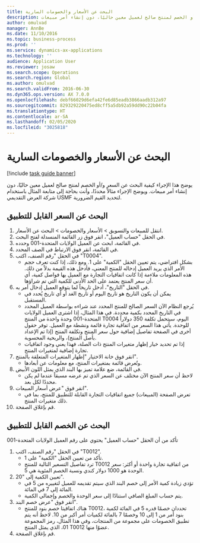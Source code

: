 ```yaml
---
title: البحث عن الأسعار والخصومات السارية
description: يوضح هذا الإجراء كيفية البحث عن السعر و/أو الخصم لمنتج صالح لعميل معين حاليًا، دون إنشاء أمر مبيعات.
author: omulvad
manager: AnnBe
ms.date: 11/10/2016
ms.topic: business-process
ms.prod: ''
ms.service: dynamics-ax-applications
ms.technology: ''
audience: Application User
ms.reviewer: josaw
ms.search.scope: Operations
ms.search.region: Global
ms.author: omulvad
ms.search.validFrom: 2016-06-30
ms.dyn365.ops.version: AX 7.0.0
ms.openlocfilehash: debf66029d6efa42fe6d85eadb3866aadb312a97
ms.sourcegitcommit: 829329220475ed8cff5a5db92a59dd90c22b04fa
ms.translationtype: HT
ms.contentlocale: ar-SA
ms.lasthandoff: 02/05/2020
ms.locfileid: "3025818"
---
```

# <a name="look-up-applicable-prices-and-discounts"></a>البحث عن الأسعار والخصومات السارية

[!include [task guide banner](../../includes/task-guide-banner.md)]

يوضح هذا الإجراء كيفية البحث عن السعر و/أو الخصم لمنتج صالح لعميل معين حاليًا، دون إنشاء أمر مبيعات. ويوضح الإجراء مثالاً محددًا، وأنت بحاجة إلى متابعة المثال باستخدام شركة العرض التقديمي USMF لتحديد القيم الضرورية.


## <a name="find-the-applicable-price"></a>البحث عن السعر القابل للتطبيق
1. انتقل للمبيعات والتسويق > الأسعار والخصومات > البحث عن الأسعار.
2. في الحقل "حساب العميل"، انقر فوق زر القائمة المنسدلة لفتح البحث.
3. في القائمة، ابحث عن العميل الولايات المتحدة-001 وحدده.
4. في القائمة، انقر فوق الارتباط في الصف المحدد.
5. في الحقل "رقم الصنف، اكتب "T0004".
    * بشكل افتراضي، يتم تعيين الحقل "الكمية" على 1. ومع ذلك، إذا كنت تعرف حجم الأمر الذي يريد العميل إدخاله للمنتج المعني، فأدخل هذه القيمة بدلاً من ذلك. هذه المعلومات ملاءمة إذا كانت اتفاقيات التجارة مع العميل بها فواصل كمية، أي أن سعر المنتج يعتمد على الحد الأدنى للكمية التي تم شراؤها.  
6. في الحقل "التاريخ"، أدخل تاريخاً لما يتوقع العميل إدخال أمر به. 
    * يمكن أن يكون التاريخ هو تاريخ اليوم أو تاريخ الغد أو أي تاريخ يُحدد في المستقبل.  
    * يُرجع النظام الآن السعر الصالح للمنتج المحدد عند شراءه بواسطة العميل المحدد في التاريخ المحدد بكمية محددة. في هذا المثال، إذا اشترى العميل الولايات المتحدة-001 وحدة واحدة من المنتج T0004 اليوم، سيتحمل تكلفة 350 دولاراً للوحدة. يأتي هذا السعر من اتفاقية تجارة قائمة ونشطة مع العميل.      توفر حقول أخرى في الصفحة تفاصيل إضافية حول سعر المنتج وتكلفة المنتج (إذا تم الإعداد بأصل المنتج)، والربحية المحسوبة.  
    * إذا تم تحديد خيار إظهار متغيرات المنتج ذات الصلة، فهذا يعني وجود اتفاقيات تجارة إضافية لمتغيرات المنتج.  
7. انقر فوق خانة الاختيار "إظهار المتغيرات المتعلقة بالمنتج".
    * وتُعرض قائمة بمتغيرات المنتج، مع معلومات عن أبعادها.  
8. في القائمة، ضع علامة تميز بها البند الذي يمثل اللون الأبيض.
    * لاحظ أن سعر المنتج الآن مختلف عن السعر الذي تم عرضه مسبقاً عندما لم يكن محددًا لكل بعد.  
9. انقر فوق "عرض أسعار المبيعات".
    * تعرض الصفحة (المبيعات) جميع اتفاقيات التجارة القابلة للتطبيق للمنتج، بما في ذلك متغيرات المنتج.  
10. قم بإغلاق الصفحة.

## <a name="find-the-applicable-discount"></a>البحث عن الخصم القابل للتطبيق
تأكد من أن الحقل "حساب العميل" يحتوي على رقم العميل الولايات المتحدة-001    
1. في الحقل "رقم الصنف، اكتب "T0012".
    * تأكد من تعيين الحقل "الكمية" على 1.  
    * ترد تفاصيل التسعير التالية للمنتج T0012 من اتفاقية تجارة واحدة أو أكثر: سعر الوحدة هو 1000 دولار كندي ونسبة الخصم المئوية هي 5.  
2. تعيين الكمية إلى "20".
    * تؤدي زيادة كمية الأمر إلى خصم البند الذي سيتم تقديمه للعميل لتغييره من 5 في المائة إلى 7 في المائة.  
    * يتم حساب المبلغ الصافي استنادًا إلى سعر الوحدة والخصم وإجمالي الكمية.  
3. انقر فوق "عرض خصم البند".
    * هناك اتفاقيتا خصم بنود للمنتج T0012، تحددان خصمًا قدره 5 في المائة لكمية بنود أمر من 1 إلى 10 وخصمًا 7 بالمائة لكميات أمر أكبر من 10. لاحظ أنه يتم تطبيق الخصومات على مجموعة من المنتجات، وفي هذا المثال، رمز المجموعة 01، الذي يمثل المنتج T0012 عضوًا منها.  
4. قم بإغلاق الصفحة.

